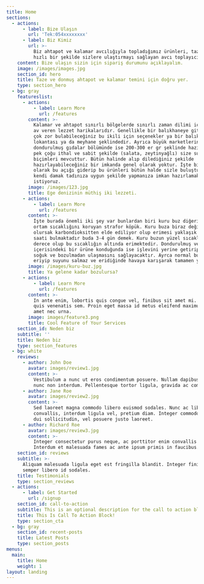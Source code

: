 ```yaml
---
title: Home
sections:
  - actions:
      - label: Bize Ulaşın
        url: 'Tek:054xxxxxxxx'
      - label: Biz Kimiz
        url: >-
          Biz ahtapot ve kalamar avcılığıyla topladığımız ürünleri, taze ve
          hızlı bir şekilde sizlere ulaştırmayı sağlayan avcı toplayıcılarız.
    content: Bize ulaşın sizin için sipariş durumunu açıklayalım.
    image: /images/images.jpg
    section_id: hero
    title: Taze ve donmuş ahtapot ve kalamar temini için doğru yer.
    type: section_hero
  - bg: gray
    featureslist:
      - actions:
          - label: Learn More
            url: /features
        content: >-
          Kalamar ve ahtapot sınırlı bölgelerde sınırlı zaman dilimi içerisinde
          av veren lezzet harikalarıdır. Genellikle bir balıkhaneye gittiğinizde
          çok zor bulabileceğiniz bu ikili için seçenekler ya bir balık
          lokantası ya da meyhane şeklindedir. Ayrıca büyük marketlerin
          dondurulmuş gıdalar bölümünde ise 200-300 er gr şeklinde hazırlanmış
          pek çoğu ithal ve sabit şekilde (salata, zeytinyağlı) size sunulan
          biçimleri mevcuttur. Bütün halinde alıp dilediğiniz şekilde
          hazırlayabileceğiniz bir imkanda genel olarak yoktur. İşte bizde tam
          olarak bu açığı giderip bu ürünleri bütün halde sizle buluşturup,
          kendi damak tadınıza uygun şekilde yapmanıza imkan hazırlamak
          istiyoruz.
        image: /images/123.jpg
        title: Ege denizinin müthiş iki lezzeti.
      - actions:
          - label: Learn More
            url: /features
        content: >-
          İşte burada önemli iki şey var bunlardan biri kuru buz diğeri ise
          ortam sıcaklığını koruyan strafor köpük. Kuru buza biraz değinecek
          olursak karbondioksitten elde ediliyor olup erimesi yaklaşık 36-48
          saati bulmaktadır buda 3-4 gün demek. Kuru buzun yüzel sıcaklığı -78,5
          derece olup bu sıcaklığın altında erimektedir. Dondurulmuş ve strafor
          içerisindeki bir ürüne konduğunda ise işlevini yerine getirip ürünün
          soğuk ve bozulmadan ulaşmasını sağlayacaktır. Ayrca normal buz gibi
          eriyip suyunu salmaz ve eridiğinde havaya karışarak tamamen yok olur.
        image: /images/kuru-buz.jpg
        title: Ya gelene kadar bozulursa?
      - actions:
          - label: Learn More
            url: /features
        content: >-
          In ante enim, lobortis quis congue vel, finibus sit amet mi. Aenean
          quis venenatis sem. Proin eget massa id metus eleifend maximus sit
          amet nec urna.
        image: images/feature3.png
        title: Cool Feature of Your Services
    section_id: Neden biz
    subtitle: ''
    title: Neden biz
    type: section_features
  - bg: white
    reviews:
      - author: John Doe
        avatar: images/review1.jpg
        content: >-
          Vestibulum a nunc ut eros condimentum posuere. Nullam dapibus quis
          nunc non interdum. Pellentesque tortor ligula, gravida ac commodo eu.
      - author: Jane Roe
        avatar: images/review2.jpg
        content: >-
          Sed laoreet magna commodo libero euismod sodales. Nunc ac libero
          convallis, interdum ligula vel, pretium diam. Integer commodo sem at
          dui sollicitudin, vel posuere justo laoreet.
      - author: Richard Roe
        avatar: images/review3.jpg
        content: >-
          Integer consectetur purus neque, ac porttitor enim convallis vitae.
          Interdum et malesuada fames ac ante ipsum primis in faucibus.
    section_id: reviews
    subtitle: >-
      Aliquam malesuada ligula eget est fringilla blandit. Integer finibus
      semper libero id sodales. 
    title: Testimonials
    type: section_reviews
  - actions:
      - label: Get Started
        url: /signup
    section_id: call-to-action
    subtitle: This is an optional description for the call to action block.
    title: This Is Call To Action Block!
    type: section_cta
  - bg: gray
    section_id: recent-posts
    title: Latest Posts
    type: section_posts
menus:
  main:
    title: Home
    weight: 1
layout: landing
---
```


